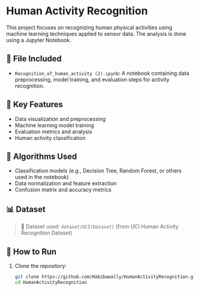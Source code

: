 # Human Activity Recognition

This project focuses on recognizing human physical activities using machine learning techniques applied to sensor data. The analysis is done using a Jupyter Notebook.

## 📁 File Included

- `Recognition_of_human_activity (2).ipynb`: A notebook containing data preprocessing, model training, and evaluation steps for activity recognition.

## 📌 Key Features

- Data visualization and preprocessing
- Machine learning model training
- Evaluation metrics and analysis
- Human activity classification

## 🧠 Algorithms Used

- Classification models (e.g., Decision Tree, Random Forest, or others used in the notebook)
- Data normalization and feature extraction
- Confusion matrix and accuracy metrics

## 📊 Dataset

>📁 Dataset used: `dataset/UCI(Dataset)` (from UCI Human Activity Recognition Dataset)


## 🚀 How to Run

1. Clone the repository:
   ```bash
   git clone https://github.com/Habibawally/HumanActivityRecognition.git
   cd HumanActivityRecognition
